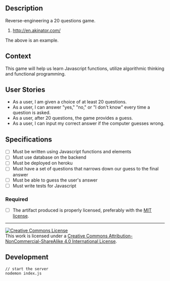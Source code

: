 ## Description

Reverse-engineering a 20 questions game.

1. http://en.akinator.com/

The above is an example.

## Context

This game will help us learn Javascript functions, utilize algorithmic thinking and functional programming.


## User Stories
- As a user, I am given a choice of at least 20 questions.
- As a user, I can answer "yes," "no," or "I don't know" every time a question is asked.
- As a user, after 20 questions, the game provides a guess.
- As a user, I can input my correct answer if the computer guesses wrong.

## Specifications
- [ ] Must be written using Javascript functions and elements
- [ ] Must use database on the backend
- [ ] Must be deployed on heroku
- [ ] Must have a set of questions that narrows down our guess to the final answer
- [ ] Must be able to guess the user's answer
- [ ] Must write tests for Javascript

### Required

- [ ] The artifact produced is properly licensed, preferably with the [MIT license][mit-license].

---

<!-- LICENSE -->

<a rel="license" href="http://creativecommons.org/licenses/by-nc-sa/4.0/"><img alt="Creative Commons License" style="border-width:0" src="https://i.creativecommons.org/l/by-nc-sa/4.0/80x15.png" /></a>
<br />This work is licensed under a <a rel="license" href="http://creativecommons.org/licenses/by-nc-sa/4.0/">Creative Commons Attribution-NonCommercial-ShareAlike 4.0 International License</a>.

[mit-license]: https://opensource.org/licenses/MIT


## Development

```
// start the server
nodemon index.js
```
